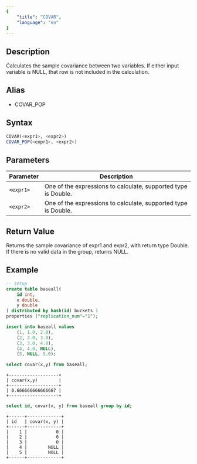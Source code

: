 ```yaml
---
{
    "title": "COVAR",
    "language": "en"
}
---
```


## Description

Calculates the sample covariance between two variables. If either input variable is NULL, that row is not included in the calculation.

## Alias

- COVAR_POP

## Syntax

```sql
COVAR(<expr1>, <expr2>)
COVAR_POP(<expr1>, <expr2>)
```

## Parameters

| Parameter | Description |
| -- | -- |
| `<expr1>` | One of the expressions to calculate, supported type is Double. |
| `<expr2>` | One of the expressions to calculate, supported type is Double. |

## Return Value

Returns the sample covariance of expr1 and expr2, with return type Double.
If there is no valid data in the group, returns NULL.

## Example

```sql
-- setup
create table baseall(
    id int,
    x double,
    y double
) distributed by hash(id) buckets 1
properties ("replication_num"="1");

insert into baseall values
    (1, 1.0, 2.0),
    (2, 2.0, 3.0),
    (3, 3.0, 4.0),
    (4, 4.0, NULL),
    (5, NULL, 5.0);
```

```sql
select covar(x,y) from baseall;
```

```text
+-------------------+
| covar(x,y)        |
+-------------------+
| 0.666666666666667 |
+-------------------+
```

```sql
select id, covar(x, y) from baseall group by id;
```

```text
+------+-------------+
| id   | covar(x, y) |
+------+-------------+
|    1 |           0 |
|    2 |           0 |
|    3 |           0 |
|    4 |        NULL |
|    5 |        NULL |
+------+-------------+
```
